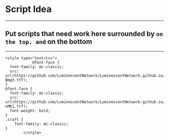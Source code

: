 # Script Idea
---
## Put scripts that need work here surrounded by ``` on the top, and ``` on the bottom
---
```
<style type="text/css">
            @font-face {
  font-family: mc-classic;
  src: url(https://github.com/LuminescentNetwork/LuminescentNetwork.github.io/raw/refs/heads/main/MinecraftRegular-Bmg3.ttf);
}
@font-face {
  font-family: mc-classic;
  src: url(https://github.com/LuminescentNetwork/LuminescentNetwork.github.io/raw/refs/heads/main/MinecraftBold-nMK1.ttf);
  font-weight: bold;
}
.craft {
    font-family: mc-classic;
}
        </style>
```
